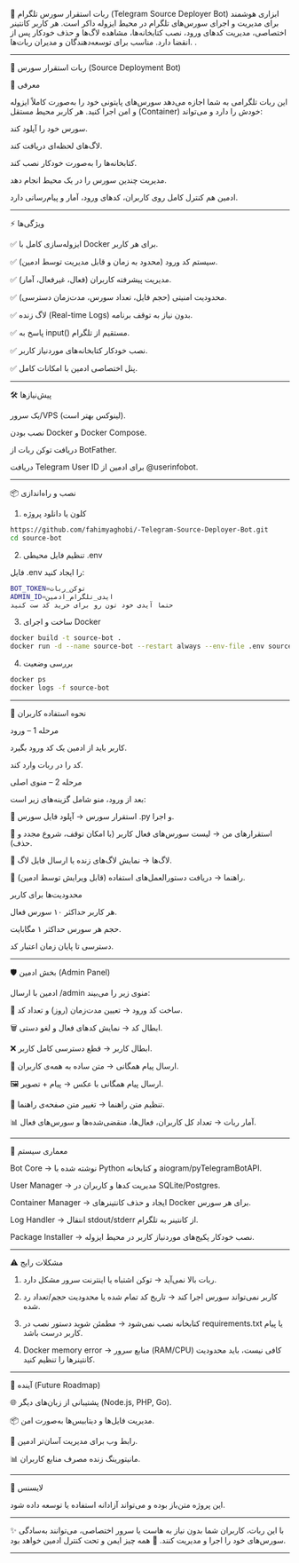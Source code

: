 🚀 ربات استقرار سورس تلگرام (Telegram Source Deployer Bot) ابزاری هوشمند برای مدیریت و اجرای سورس‌های تلگرام در محیط ایزوله داکر است. هر کاربر کانتینر اختصاصی، مدیریت کدهای ورود، نصب کتابخانه‌ها، مشاهده لاگ‌ها و حذف خودکار پس از انقضا دارد. مناسب برای توسعه‌دهندگان و مدیران ربات‌ها.
.

---

🤖 ربات استقرار سورس (Source Deployment Bot)

📌 معرفی

این ربات تلگرامی به شما اجازه می‌دهد سورس‌های پایتونی خود را به‌صورت کاملاً ایزوله و امن اجرا کنید.
هر کاربر محیط مستقل (Container) خودش را دارد و می‌تواند:

سورس خود را آپلود کند.

لاگ‌های لحظه‌ای دریافت کند.

کتابخانه‌ها را به‌صورت خودکار نصب کند.

مدیریت چندین سورس را در یک محیط انجام دهد.


ادمین هم کنترل کامل روی کاربران، کدهای ورود، آمار و پیام‌رسانی دارد.


---

⚡ ویژگی‌ها

✅ ایزوله‌سازی کامل با Docker برای هر کاربر.

✅ سیستم کد ورود (محدود به زمان و قابل مدیریت توسط ادمین).

✅ مدیریت پیشرفته کاربران (فعال، غیرفعال، آمار).

✅ محدودیت امنیتی (حجم فایل، تعداد سورس، مدت‌زمان دسترسی).

✅ لاگ زنده (Real-time Logs) بدون نیاز به توقف برنامه.

✅ پاسخ به input() مستقیم از تلگرام.

✅ نصب خودکار کتابخانه‌های موردنیاز کاربر.

✅ پنل اختصاصی ادمین با امکانات کامل.



---

🛠 پیش‌نیازها

یک سرور/VPS (لینوکس بهتر است).

نصب بودن Docker و Docker Compose.

دریافت توکن ربات از BotFather.

دریافت Telegram User ID برای ادمین از @userinfobot.



---

📦 نصب و راه‌اندازی

1. کلون یا دانلود پروژه
```bash
https://github.com/fahimyaghobi/-Telegram-Source-Deployer-Bot.git
cd source-bot
```
2. تنظیم فایل محیطی .env

فایل .env را ایجاد کنید:
```bash
BOT_TOKEN=توکن_ربات
ADMIN_ID=ایدی_تلگرام_ادمین
حتما آیدی خود تون رو برای خرید کد ست کنید
```
3. ساخت و اجرای Docker
```bash
docker build -t source-bot .
docker run -d --name source-bot --restart always --env-file .env source-bot
```
4. بررسی وضعیت
```bash
docker ps
docker logs -f source-bot
```

---

👥 نحوه استفاده کاربران

مرحله 1 – ورود

کاربر باید از ادمین یک کد ورود بگیرد.

کد را در ربات وارد کند.


مرحله 2 – منوی اصلی

بعد از ورود، منو شامل گزینه‌های زیر است:

📂 استقرار سورس → آپلود فایل سورس .py و اجرا.

📑 استقرارهای من → لیست سورس‌های فعال کاربر (با امکان توقف، شروع مجدد و حذف).

📜 لاگ‌ها → نمایش لاگ‌های زنده یا ارسال فایل لاگ.

📘 راهنما → دریافت دستورالعمل‌های استفاده (قابل ویرایش توسط ادمین).


محدودیت‌ها برای کاربر

هر کاربر حداکثر ۱۰ سورس فعال.

حجم هر سورس حداکثر ۱ مگابایت.

دسترسی تا پایان زمان اعتبار کد.



---

🛡 بخش ادمین (Admin Panel)

ادمین با ارسال /admin منوی زیر را می‌بیند:

🔑 ساخت کد ورود → تعیین مدت‌زمان (روز) و تعداد کد.

🗑 ابطال کد → نمایش کدهای فعال و لغو دستی.

❌ ابطال کاربر → قطع دسترسی کامل کاربر.

📢 ارسال پیام همگانی → متن ساده به همه‌ی کاربران.

🖼 ارسال پیام همگانی با عکس → پیام + تصویر.

📘 تنظیم متن راهنما → تغییر متن صفحه‌ی راهنما.

📊 آمار ربات → تعداد کل کاربران، فعال‌ها، منقضی‌شده‌ها و سورس‌های فعال.



---

🧩 معماری سیستم

Bot Core → نوشته شده با Python و کتابخانه aiogram/pyTelegramBotAPI.

User Manager → مدیریت کدها و کاربران در SQLite/Postgres.

Container Manager → ایجاد و حذف کانتینرهای Docker برای هر سورس.

Log Handler → انتقال stdout/stderr از کانتینر به تلگرام.

Package Installer → نصب خودکار پکیج‌های موردنیاز کاربر در محیط ایزوله.



---

⚠ مشکلات رایج

1. ربات بالا نمی‌آید → توکن اشتباه یا اینترنت سرور مشکل دارد.


2. کاربر نمی‌تواند سورس اجرا کند → تاریخ کد تمام شده یا محدودیت حجم/تعداد رد شده.


3. کتابخانه نصب نمی‌شود → مطمئن شوید دستور نصب در requirements.txt یا پیام کاربر درست باشد.


4. Docker memory error → منابع سرور (RAM/CPU) کافی نیست، باید محدودیت کانتینرها را تنظیم کنید.




---

🚀 آینده (Future Roadmap)

🌐 پشتیبانی از زبان‌های دیگر (Node.js, PHP, Go).

📦 مدیریت فایل‌ها و دیتابیس‌ها به‌صورت امن.

🔄 رابط وب برای مدیریت آسان‌تر ادمین.

📊 مانیتورینگ زنده مصرف منابع کاربران.



---

📝 لایسنس

این پروژه متن‌باز بوده و می‌تواند آزادانه استفاده یا توسعه داده شود.


---

✨ با این ربات، کاربران شما بدون نیاز به هاست یا سرور اختصاصی، می‌توانند به‌سادگی سورس‌های خود را اجرا و مدیریت کنند.
🔐 همه چیز ایمن و تحت کنترل ادمین خواهد بود.


---
